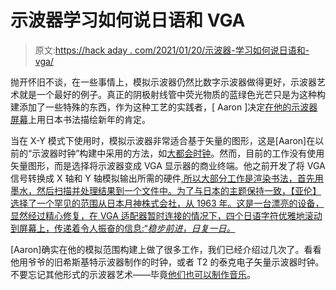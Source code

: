 # 示波器学习如何说日语和 VGA

> 原文:[https://hack aday . com/2021/01/20/示波器-学习如何说日语和-vga/](https://hackaday.com/2021/01/20/oscilloscope-learns-how-to-speak-japanese-and-vga/)

抛开怀旧不谈，在一些事情上，模拟示波器仍然比数字示波器做得更好，示波器艺术就是一个最好的例子。真正的阴极射线管中荧光物质的蓝绿色光芒只是为这种构建添加了一些特殊的东西，作为这种工艺的实践者，[ Aaron ]决定[在他的示波器屏幕](https://oscilloclock.com/archives/4858)上用日本书法描绘新年的肯定。

当在 X-Y 模式下使用时，模拟示波器非常适合基于矢量的图形，这是[Aaron]在以前的“示波器时钟”构建中采用的方法，如[大都会时钟](https://hackaday.com/2017/02/21/decimal-oscilloclock-harks-back-to-1927-movie/)。然而，目前的工作没有使用矢量图形，而是选择将示波器变成 VGA 显示器的商业终端。他之前开发了将 VGA 信号转换成 X 轴和 Y 轴模拟输出所需的硬件[,所以大部分工作是渲染书法，首先用墨水，然后扫描并处理结果到一个文件中。为了与日本的主题保持一致，【亚伦】选择了一个罕见的范围从日本月神株式会社，从 1963 年。这是一台漂亮的设备，显然经过精心修复，在 VGA 适配器暂时连接的情况下，四个日语字符优雅地滚动到屏幕上，传递着令人振奋的信息:“*稳步前进，日复一日。*](https://oscilloclock.com/archives/2496)

[Aaron]确实在他的模拟范围构建上做了很多工作，我们已经介绍过几次了。看看他用爷爷的旧希斯基特示波器制作的时钟，或者 T2 的泰克电子矢量示波器时钟。不要忘记其他形式的示波器艺术——毕竟[他们也可以制作音乐](https://hackaday.com/2014/12/13/tripping-on-oscilloshrooms-with-an-analog-scope/)。